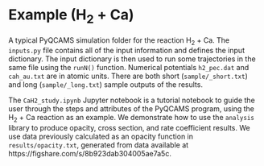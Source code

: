 # Example (H<sub>2</sub> + Ca) 
<p>A typical PyQCAMS simulation folder for the reaction H<sub>2</sub> + Ca. The <code>inputs.py</code> file contains all of the input information and defines the input dictionary. The input dictionary is then used to run some trajectories in the same file using the <code>runN()</code> function.  Numerical potentials <code>h2_pec.dat</code> and <code>cah_au.txt</code> are in atomic units. There are both short (<code>sample/_short.txt</code>) and long (<code>sample/_long.txt</code>) sample outputs of the results.</p>

<p>The <code>CaH2_study.ipynb</code> Jupyter notebook is a tutorial notebook to guide the user through the steps and attributes of the PyQCAMS program, using the H<sub>2</sub> + Ca reaction as an example. We demonstrate how to use the <code>analysis</code> library to produce opacity, cross section, and rate coefficient results. We use data previously calculated as an opacity function in <code>results/opacity.txt</code>, generated from data available at https://figshare.com/s/8b923dab304005ae7a5c.</p>

